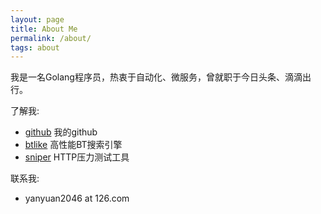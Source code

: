 ```yaml
---
layout: page
title: About Me
permalink: /about/
tags: about
---
```


我是一名Golang程序员，热衷于自动化、微服务，曾就职于今日头条、滴滴出行。

了解我:

- [github](http://github.com/btfak) 我的github
- [btlike](http://gitlab.com/btlike) 高性能BT搜索引擎
- [sniper](http://github.com/btfak/sniper) HTTP压力测试工具


联系我:

- yanyuan2046 at 126.com

